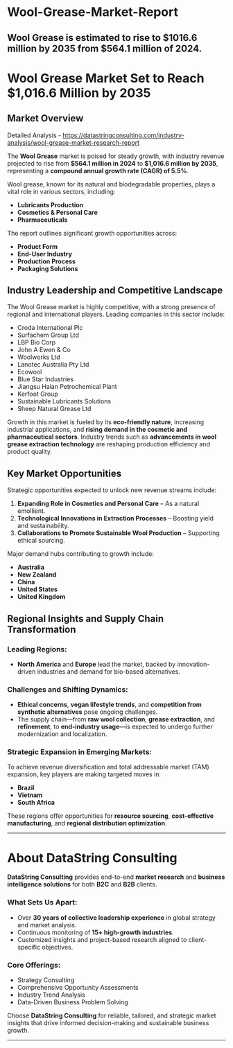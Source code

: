 # Wool-Grease-Market-Report
Wool Grease is estimated to rise to $1016.6 million by 2035 from $564.1 million of 2024.
---

# Wool Grease Market Set to Reach \$1,016.6 Million by 2035

## Market Overview

Detailed Analysis - https://datastringconsulting.com/industry-analysis/wool-grease-market-research-report

The **Wool Grease** market is poised for steady growth, with industry revenue projected to rise from **\$564.1 million in 2024** to **\$1,016.6 million by 2035**, representing a **compound annual growth rate (CAGR) of 5.5%**.

Wool grease, known for its natural and biodegradable properties, plays a vital role in various sectors, including:

* **Lubricants Production**
* **Cosmetics & Personal Care**
* **Pharmaceuticals**

The report outlines significant growth opportunities across:

* **Product Form**
* **End-User Industry**
* **Production Process**
* **Packaging Solutions**

## Industry Leadership and Competitive Landscape

The Wool Grease market is highly competitive, with a strong presence of regional and international players. Leading companies in this sector include:

* Croda International Plc
* Surfachem Group Ltd
* LBP Bio Corp
* John A Ewen & Co
* Woolworks Ltd
* Lanotec Australia Pty Ltd
* Ecowool
* Blue Star Industries
* Jiangsu Haian Petrochemical Plant
* Kerfoot Group
* Sustainable Lubricants Solutions
* Sheep Natural Grease Ltd

Growth in this market is fueled by its **eco-friendly nature**, increasing industrial applications, and **rising demand in the cosmetic and pharmaceutical sectors**. Industry trends such as **advancements in wool grease extraction technology** are reshaping production efficiency and product quality.

## Key Market Opportunities

Strategic opportunities expected to unlock new revenue streams include:

1. **Expanding Role in Cosmetics and Personal Care** – As a natural emollient.
2. **Technological Innovations in Extraction Processes** – Boosting yield and sustainability.
3. **Collaborations to Promote Sustainable Wool Production** – Supporting ethical sourcing.

Major demand hubs contributing to growth include:

* **Australia**
* **New Zealand**
* **China**
* **United States**
* **United Kingdom**

## Regional Insights and Supply Chain Transformation

### Leading Regions:

* **North America** and **Europe** lead the market, backed by innovation-driven industries and demand for bio-based alternatives.

### Challenges and Shifting Dynamics:

* **Ethical concerns**, **vegan lifestyle trends**, and **competition from synthetic alternatives** pose ongoing challenges.
* The supply chain—from **raw wool collection**, **grease extraction**, and **refinement**, to **end-industry usage**—is expected to undergo further modernization and localization.

### Strategic Expansion in Emerging Markets:

To achieve revenue diversification and total addressable market (TAM) expansion, key players are making targeted moves in:

* **Brazil**
* **Vietnam**
* **South Africa**

These regions offer opportunities for **resource sourcing**, **cost-effective manufacturing**, and **regional distribution optimization**.

---

# About DataString Consulting

**DataString Consulting** provides end-to-end **market research** and **business intelligence solutions** for both **B2C** and **B2B** clients.

### What Sets Us Apart:

* Over **30 years of collective leadership experience** in global strategy and market analysis.
* Continuous monitoring of **15+ high-growth industries**.
* Customized insights and project-based research aligned to client-specific objectives.

### Core Offerings:

* Strategy Consulting
* Comprehensive Opportunity Assessments
* Industry Trend Analysis
* Data-Driven Business Problem Solving

Choose **DataString Consulting** for reliable, tailored, and strategic market insights that drive informed decision-making and sustainable business growth.

---
